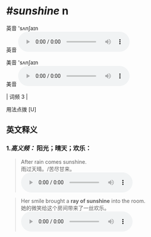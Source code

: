# ***\#sunshine*** n
英音 'sʌnʃaɪn  
英音
<audio src="./media/sunshine-B.aac" controls="controls"></audio>

美音 'sʌnʃaɪn  
美音
<audio src="./media/sunshine.aac" controls="controls"></audio>



| 词频 3 |  

用法点拨  [U]

英文释义
---
### 1.*高义频：* **阳光；晴天；欢乐：**  

 > After rain comes sunshine.   
 > 雨过天晴。/苦尽甘来。    
<audio src="./media/sunshine-1.aac" controls="controls"></audio>

 > Her smile brought a **ray of sunshine** into the room.  
 > 她的微笑给这个房间带来了一丝欢乐。    
<audio src="./media/sunshine-2.aac" controls="controls"></audio>


